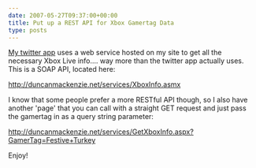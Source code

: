 ```yaml
---
date: 2007-05-27T09:37:00+00:00
title: Put up a REST API for Xbox Gamertag Data
type: posts
---
```

[My twitter app](https://www.duncanmackenzie.net/blog/connect-your-xbox-360-gamertag-to-twitter/) uses a web service hosted on my site to get all the necessary Xbox Live info.... way more than the twitter app actually uses. This is a SOAP API, located here:

<http://duncanmackenzie.net/services/XboxInfo.asmx>



I know that some people prefer a more RESTful API though, so I also have another 'page' that you can call with a straight GET request and just pass the gamertag in as a query string parameter:

<http://duncanmackenzie.net/services/GetXboxInfo.aspx?GamerTag=Festive+Turkey>



Enjoy!
